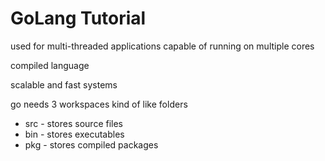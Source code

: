 # GoLang Tutorial


used for multi-threaded applications capable of running on multiple cores

compiled language

scalable and fast systems


go needs 3 workspaces kind of like folders
- src - stores source files
- bin - stores executables
- pkg - stores compiled packages
